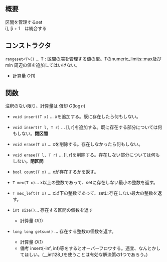 ## 概要
区間を管理するset <br>
i], [i + 1　は統合する

## コンストラクタ 
`rangeset<T>()` ... T : 区間の端を管理する値の型。Tのnumeric_limits::max及びmin 周辺の値を追加してはいけない。
- 計算量 $O(1)$

## 関数
注釈のない限り、計算量は 償却 $O(\log n)$

- `void insert(T x)` ... xを追加する。既に存在したら何もしない。

- `void insert(T l, T r)` ... [l, r]を追加する。既に存在する部分については何もしない。**閉区間**
- `void erase(T x)` ... xを削除する。存在しなかったら何もしない。
  
- `void erase(T l, T r)` ... [l, r]を削除する。存在しない部分については何もしない。**閉区間**

- `bool count(T x)` ... xが存在するかを返す。

- `T mex(T x)`... x以上の整数であって、setに存在しない最小の整数を返す。

- `T mex_left(T x)` ... x以下の整数であって、setに存在しない最大の整数を返す。

- `int size()`... 存在する区間の個数を返す
    - 計算量 $O(1)$

- `long long getsum()` ... 存在する整数の個数を返す。
    - 計算量 $O(1)$
    - 備考 insert(-inf, inf)等をするとオーバーフロウする。適宜、なんとかしてほしい。(__int128_tを使うことは有効な解決策の1つであろう。)
